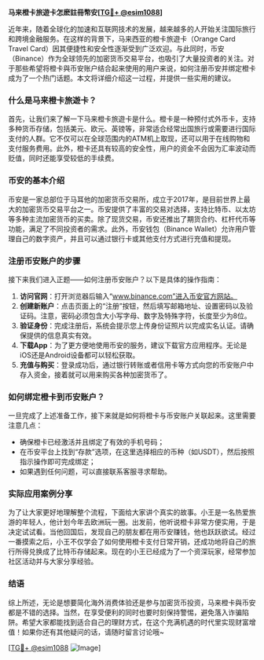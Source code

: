 **马来橙卡旅遊卡怎麽註冊幣安[[TG💪+ @esim1088](https://t.me/s/esim1088)]**

近年来，随着全球化的加速和互联网技术的发展，越来越多的人开始关注国际旅行和跨境金融服务。在这样的背景下，马来西亚的橙卡旅遊卡（Orange Card Travel Card）因其便捷性和安全性逐渐受到广泛欢迎。与此同时，币安（Binance）作为全球领先的加密货币交易平台，也吸引了大量投资者的关注。对于那些希望将橙卡與币安账户结合起来使用的用户来说，如何注册币安并绑定橙卡成为了一个热门话题。本文将详细介绍这一过程，并提供一些实用的建议。

### 什么是马来橙卡旅遊卡？

首先，让我们来了解一下马来橙卡旅遊卡是什么。橙卡是一种预付式外币卡，支持多种货币存储，包括美元、欧元、英镑等，非常适合经常出国旅行或需要进行国际支付的人群。它不仅可以在全球范围内的ATM机上取现，还可以用于在线购物和支付服务费用。此外，橙卡还具有较高的安全性，用户的资金不会因为汇率波动而贬值，同时还能享受较低的手续费。

### 币安的基本介绍

币安是一家总部位于马耳他的加密货币交易所，成立于2017年，是目前世界上最大的加密货币交易平台之一。币安提供了丰富的交易对选择，支持比特币、以太坊等多种主流加密货币的买卖。除了现货交易，币安还推出了期货合约、杠杆代币等功能，满足了不同投资者的需求。此外，币安钱包（Binance Wallet）允许用户管理自己的数字资产，并且可以通过银行卡或其他支付方式进行充值和提现。

### 注册币安账户的步骤

接下来我们进入正题——如何注册币安账户？以下是具体的操作指南：

1. **访问官网**：打开浏览器后输入“www.binance.com”进入币安官方网站。
2. **创建新账户**：点击页面上的“注册”按钮，然后填写邮箱地址、设置密码以及验证码。注意，密码必须包含大小写字母、数字及特殊字符，长度至少为8位。
3. **验证身份**：完成注册后，系统会提示您上传身份证照片以完成实名认证。请确保提供的信息真实有效。
4. **下载App**：为了更方便地使用币安的服务，建议下载官方应用程序。无论是iOS还是Android设备都可以轻松获取。
5. **充值与购买**：登录成功后，通过银行转账或者信用卡等方式向您的币安账户中存入资金，接着就可以用来购买各种加密货币了。

### 如何绑定橙卡到币安账户？

一旦完成了上述准备工作，接下来就是如何将橙卡与币安账户关联起来。这里需要注意几点：
- 确保橙卡已经激活并且绑定了有效的手机号码；
- 在币安平台上找到“存款”选项，在这里选择相应的币种（如USDT），然后按照指示操作即可完成绑定；
- 如果遇到任何问题，可以直接联系客服寻求帮助。

### 实际应用案例分享

为了让大家更好地理解整个流程，下面给大家讲个真实的故事。小王是一名热爱旅游的年轻人，他计划今年去欧洲玩一圈。出发前，他听说橙卡非常方便实用，于是决定试试看。当他回国后，发现自己的朋友都在用币安赚钱，他也跃跃欲试。经过一番摸索之后，小王不仅学会了如何使用橙卡支付日常开销，还成功地将自己的旅行所得兑换成了比特币存储起来。现在的小王已经成为了一个资深玩家，经常参加社区活动并与大家分享经验。

### 结语

综上所述，无论是想要简化海外消费体验还是参与加密货币投资，马来橙卡與币安都是不错的选择。当然，在享受便利的同时也要时刻保持警惕，避免落入诈骗陷阱。希望大家都能找到适合自己的理财方式，在这个充满机遇的时代里实现财富增值！如果你还有其他疑问的话，请随时留言讨论哦~

[[TG💪+ @esim1088](https://t.me/s/esim1088) ![Image](https://i.postimg.cc/4NQfJmqS/Snipaste-2025-05-13-00-14-12.png)]